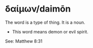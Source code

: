 # δαίμων/daimōn  
The word is a type of thing. It is a noun.

* This word means demon or evil spirit.

See: Matthew 8:31
